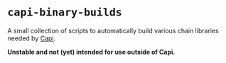 # `capi-binary-builds`

A small collection of scripts to automatically build various chain libraries
needed by [Capi](https://github.com/paritytech/capi).

**Unstable and not (yet) intended for use outside of Capi.**
